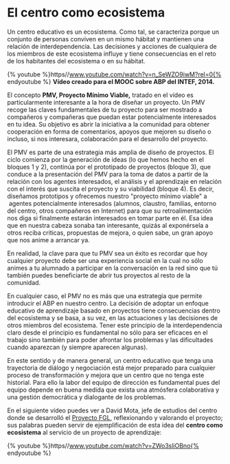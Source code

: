 
# El centro como ecosistema

Un centro educativo es un ecosistema. Como tal, se caracteriza porque un conjunto de personas conviven en un mismo hábitat y mantienen una relación de interdependencia. Las decisiones y acciones de cualquiera de los miembros de este ecosistema influye y tiene consecuencias en el reto de los habitantes del ecosistema o en su hábitat.

{% youtube %}https//www.youtube.com/watch?v=n_SeWZO9iwM?rel=0{% endyoutube %}
**Vídeo creado para el MOOC sobre ABP del INTEF, 2014.**

El concepto **PMV, Proyecto Mínimo Viable,** tratado en el vídeo es particularmente interesante a la hora de diseñar un proyecto. Un PMV recoge las claves fundamentales de tu proyecto para ser mostrado a compañeros y compañeras que puedan estar potencialmente interesados en tu idea. Su objetivo es abrir la iniciativa a la comunidad para obtener cooperación en forma de comentarios, apoyos que mejoren su diseño o incluso, si nos interesara, colaboración para el desarrollo del proyecto.

El PMV es parte de una estrategia más amplia de diseño de proyectos. El ciclo comienza por la generación de ideas (lo que hemos hecho en el bloques 1 y 2), continúa por el prototipado de proyectos (bloque 3), que conduce a la presentación del PMV para la toma de datos a partir de la relación con los agentes interesados, el análisis y el aprendizaje en relación con el interés que suscita el proyecto y su viabilidad (bloque 4). Es decir, diseñamos prototipos y ofrecemos nuestro "proyecto mínimo viable" a  agentes potencialmente interesados (alumnos, claustro, familias, entorno del centro, otros compañeros en Internet) para que su retroalimentación nos diga si finalmente estarán interesados en tomar parte en él. Esa idea que en nuestra cabeza sonaba tan interesante, quizás al exponérsela a otros reciba críticas, propuestas de mejora, o quien sabe, un gran apoyo que nos anime a arrancar ya.

En realidad, la clave para que tu PMV sea un éxito es recordar que hoy cualquier proyecto debe ser una experiencia social en la cual no sólo animes a tu alumnado a participar en la conversación en la red sino que tú también puedes beneficiarte de abrir tus proyectos al resto de la comunidad.

En cualquier caso, el PMV no es más que una estrategia que permite introducir el ABP en nuestro centro. La decisión de adoptar un enfoque educativo de aprendizaje basado en proyectos tiene consecuencias dentro del ecosistema y se basa, a su vez, en las actuaciones y las decisiones de otros miembros del ecosistema. Tener este principio de la interdependencia claro desde el principio es fundamental no sólo para ser eficaces en el trabajo sino también para poder afrontar los problemas y las dificultades cuando aparezcan (y siempre aparecen algunas).

En este sentido y de manera general, un centro educativo que tenga una trayectoria de diálogo y negociación está mejor preparado para cualquier proceso de transformación y mejora que un centro que no tenga este historial. Para ello la labor del equipo de dirección es fundamental pues del equipo depende en buena medida que exista una atmósfera colaborativa y una gestión democrática y dialogante de los problemas.

En el siguiente vídeo puedes ver a David Mota, jefe de estudios del centro donde se desarrolló el [Proyecto FGL,](http://lorcaenlosmilagros.blogspot.com.es/) reflexionando y valorando el proyecto; sus palabras pueden servir de ejemplificación de esta idea del **centro como ecosistema** al servicio de un proyecto de aprendizaje:

{% youtube %}https//www.youtube.com/watch?v=ZWo3sliOBno{% endyoutube %}

